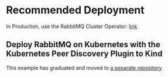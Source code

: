 # Recommended Deployment

In Production, use the RabbitMQ Cluster Operator: [link](https://www.rabbitmq.com/kubernetes/operator/operator-overview.html)

## Deploy RabbitMQ on Kubernetes with the Kubernetes Peer Discovery Plugin to Kind

This example has graduated and moved to [a separate repository](https://github.com/rabbitmq/diy-kubernetes-examples/tree/master/kind#production-non-suitability)

